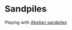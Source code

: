 # Sandpiles

Playing with [Abelian sandpiles](https://en.wikipedia.org/wiki/Abelian_sandpile_model)
